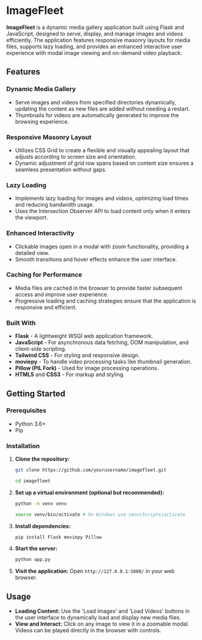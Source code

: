 # **ImageFleet**

**ImageFleet** is a dynamic media gallery application built using Flask and JavaScript, designed to serve, display, and manage images and videos efficiently. The application features responsive masonry layouts for media files, supports lazy loading, and provides an enhanced interactive user experience with modal image viewing and on-demand video playback.

## **Features**

### **Dynamic Media Gallery**
- Serve images and videos from specified directories dynamically, updating the content as new files are added without needing a restart.
- Thumbnails for videos are automatically generated to improve the browsing experience.

### **Responsive Masonry Layout**
- Utilizes CSS Grid to create a flexible and visually appealing layout that adjusts according to screen size and orientation.
- Dynamic adjustment of grid row spans based on content size ensures a seamless presentation without gaps.

### **Lazy Loading**
- Implements lazy loading for images and videos, optimizing load times and reducing bandwidth usage.
- Uses the Intersection Observer API to load content only when it enters the viewport.

### **Enhanced Interactivity**
- Clickable images open in a modal with zoom functionality, providing a detailed view.
- Smooth transitions and hover effects enhance the user interface.

### **Caching for Performance**
- Media files are cached in the browser to provide faster subsequent access and improve user experience.
- Progressive loading and caching strategies ensure that the application is responsive and efficient.

### **Built With**
- **Flask** - A lightweight WSGI web application framework.
- **JavaScript** - For asynchronous data fetching, DOM manipulation, and client-side scripting.
- **Tailwind CSS** - For styling and responsive design.
- **moviepy** - To handle video processing tasks like thumbnail generation.
- **Pillow (PIL Fork)** - Used for image processing operations.
- **HTML5** and **CSS3** - For markup and styling.

## **Getting Started**

### **Prerequisites**
- Python 3.6+
- Pip

### **Installation**

1. **Clone the repository:**
   ```bash
   git clone https://github.com/yourusername/imagefleet.git
   ```
   ```bash
   cd imagefleet
   ```
   
2. **Set up a virtual environment (optional but recommended):**
   ```bash
   python -m venv venv
   ```
   ```bash
   source venv/bin/activate # On Windows use venv\Scripts\activate
   ```
   
4. **Install dependencies:**
   ```bash
   pip install Flask moviepy Pillow
   ```

6. **Start the server:**
   ```bash
   python app.py
   ```

8. **Visit the application:**
Open `http://127.0.0.1:5000/` in your web browser.

## **Usage**

- **Loading Content:** Use the 'Load Images' and 'Load Videos' buttons in the user interface to dynamically load and display new media files.
- **View and Interact:** Click on any image to view it in a zoomable modal. Videos can be played directly in the browser with controls.


   
